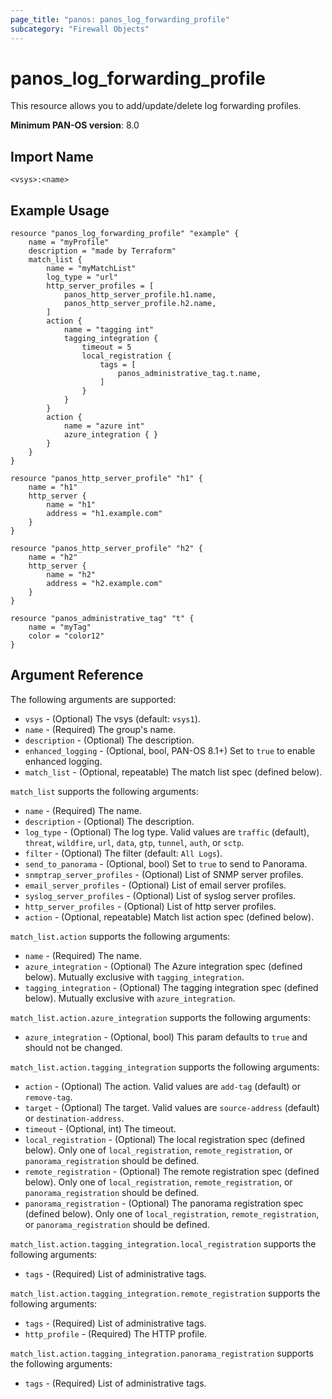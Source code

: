 ```yaml
---
page_title: "panos: panos_log_forwarding_profile"
subcategory: "Firewall Objects"
---
```


# panos_log_forwarding_profile

This resource allows you to add/update/delete log forwarding profiles.

**Minimum PAN-OS version**:  8.0

## Import Name

```
<vsys>:<name>
```


## Example Usage

```hcl
resource "panos_log_forwarding_profile" "example" {
    name = "myProfile"
    description = "made by Terraform"
    match_list {
        name = "myMatchList"
        log_type = "url"
        http_server_profiles = [
            panos_http_server_profile.h1.name,
            panos_http_server_profile.h2.name,
        ]
        action {
            name = "tagging int"
            tagging_integration {
                timeout = 5
                local_registration {
                    tags = [
                        panos_administrative_tag.t.name,
                    ]
                }
            }
        }
        action {
            name = "azure int"
            azure_integration { }
        }
    }
}

resource "panos_http_server_profile" "h1" {
    name = "h1"
    http_server {
        name = "h1"
        address = "h1.example.com"
    }
}

resource "panos_http_server_profile" "h2" {
    name = "h2"
    http_server {
        name = "h2"
        address = "h2.example.com"
    }
}

resource "panos_administrative_tag" "t" {
    name = "myTag"
    color = "color12"
}
```

## Argument Reference

The following arguments are supported:

* `vsys` - (Optional) The vsys (default: `vsys1`).
* `name` - (Required) The group's name.
* `description` - (Optional) The description.
* `enhanced_logging` - (Optional, bool, PAN-OS 8.1+) Set to `true` to enable enhanced logging.
* `match_list` - (Optional, repeatable) The match list spec (defined below).

`match_list` supports the following arguments:

* `name` - (Required) The name.
* `description` - (Optional) The description.
* `log_type` - (Optional) The log type.  Valid values are `traffic` (default),
  `threat`, `wildfire`, `url`, `data`, `gtp`, `tunnel`, `auth`, or `sctp`.
* `filter` - (Optional) The filter (default: `All Logs`).
* `send_to_panorama` - (Optional, bool) Set to `true` to send to Panorama.
* `snmptrap_server_profiles` - (Optional) List of SNMP server profiles.
* `email_server_profiles` - (Optional) List of email server profiles.
* `syslog_server_profiles` - (Optional) List of syslog server profiles.
* `http_server_profiles` - (Optional) List of http server profiles.
* `action` - (Optional, repeatable) Match list action spec (defined below).

`match_list.action` supports the following arguments:

* `name` - (Required) The name.
* `azure_integration` - (Optional) The Azure integration spec (defined
  below).  Mutually exclusive with `tagging_integration`.
* `tagging_integration` - (Optional) The tagging integration spec (defined
  below).  Mutually exclusive with `azure_integration`.

`match_list.action.azure_integration` supports the following arguments:

* `azure_integration` - (Optional, bool) This param defaults to `true` and should
  not be changed.

`match_list.action.tagging_integration` supports the following arguments:

* `action` - (Optional) The action.  Valid values are `add-tag` (default) or
  `remove-tag`.
* `target` - (Optional) The target.  Valid values are `source-address` (default)
  or `destination-address`.
* `timeout` - (Optional, int) The timeout.
* `local_registration` - (Optional) The local registration spec (defined below).
  Only one of `local_registration`, `remote_registration`, or `panorama_registration`
  should be defined.
* `remote_registration` - (Optional) The remote registration spec (defined below).
  Only one of `local_registration`, `remote_registration`, or `panorama_registration`
  should be defined.
* `panorama_registration` - (Optional) The panorama registration spec (defined below).
  Only one of `local_registration`, `remote_registration`, or `panorama_registration`
  should be defined.

`match_list.action.tagging_integration.local_registration` supports the
following arguments:

* `tags` - (Required) List of administrative tags.

`match_list.action.tagging_integration.remote_registration` supports the
following arguments:

* `tags` - (Required) List of administrative tags.
* `http_profile` - (Required) The HTTP profile.

`match_list.action.tagging_integration.panorama_registration` supports the
following arguments:

* `tags` - (Required) List of administrative tags.
